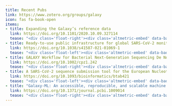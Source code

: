 ```yaml
---
title: Recent Pubs
link: https://www.zotero.org/groups/galaxy
icon: fas fa-book-open
items:
- title: Expanding the Galaxy’s reference data
  link: https://doi.org/10.1101/2020.10.09.327114
  tease: "<div class='float-right'><div class='altmetric-embed' data-badge-type='donut' data-doi='10.1101/2020.10.09.327114' style='max-height: 3rem'></div></div> VijayKrishna, N., Joshi, J., Coraor, N., Hillman-Jackson, J., Bouvier, D., Beek, M. van den, Eguinoa, I., Coppens, F., Golitsynskiy, S., Stolarczyk, M., Sheffield, N. C., Gladman, S., Cuccuru, G., Grüning, B., Soranzo, N., Rasche, H., Langhorst, B. W., Bernt, M., Fornika, D., … Blankenberg, D. (2021). <em>BioRxiv</em>, 2020.10.09.327114."
- title: Ready-to-use public infrastructure for global SARS-CoV-2 monitoring
  link: https://doi.org/10.1038/s41587-021-01069-1
  tease: "<div class='float-left'><div class='altmetric-embed' data-badge-type='donut' data-doi='10.1038/s41587-021-01069-1' style='max-height: 4rem'></div></div> Maier, W., Bray, S., van den Beek, M., Bouvier, D., Coraor, N., Miladi, M., Singh, B., De Argila, J. R., Baker, D., Roach, N., Gladman, S., Coppens, F., Martin, D. P., Lonie, A., Grüning, B., Kosakovsky Pond, S. L., & Nekrutenko, A. (2021). <em>Nature Biotechnology</em>, 1–2."
- title: GALAXY Workflow for Bacterial Next-Generation Sequencing De Novo Assembly and Annotation
  link: https://doi.org/10.1002/cpz1.242
  tease: "<div class='float-right'><div class='altmetric-embed' data-badge-type='donut' data-doi='10.1002/cpz1.242'  style='max-height: 5rem'></div></div> Wee, S. K., & Yap, E. P. H. (2021). <em>Current Protocols</em>, 1(9), e242."
- title: A SARS-CoV-2 sequence submission tool for the European Nucleotide Archive
  link: https://doi.org/10.1093/bioinformatics/btab421
  tease: "<div class='float-left'><div class='altmetric-embed' data-badge-type='donut' data-doi='10.1093/bioinformatics/btab421'></div></div> Roncoroni, M., Droesbeke, B., Eguinoa, I., De Ruyck, K., D’Anna, F., Yusuf, D., Grüning, B., Backofen, R., &amp; Coppens, F. (2021). <em>Bioinformatics</em>, btab421."
- title: "Galaxy-ML: An accessible, reproducible, and scalable machine learning toolkit for biomedicine"
  link: https://doi.org/10.1371/journal.pcbi.1009014
  tease: "<div class='float-right'><div class='altmetric-embed' data-badge-type='donut' data-doi='10.1371/journal.pcbi.1009014'></div></div> Gu, Q., Kumar, A., Bray, S., Creason, A., Khanteymoori, A., Jalili, V., Grüning, B., &amp; Goecks, J. (2021). <em>PLOS Computational Biology</em>, 17(6), e1009014."
---
```

